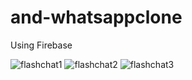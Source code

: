 # and-whatsappclone
Using Firebase

![flashchat1](https://user-images.githubusercontent.com/32197748/36074907-fc5f501e-0f46-11e8-849b-28e54e99d2e2.PNG)
![flashchat2](https://user-images.githubusercontent.com/32197748/36074908-fc78ea2e-0f46-11e8-8c93-1725942cf45e.PNG)
![flashchat3](https://user-images.githubusercontent.com/32197748/36074909-fc915c12-0f46-11e8-97f3-5bf2c3c0dbc5.PNG)
